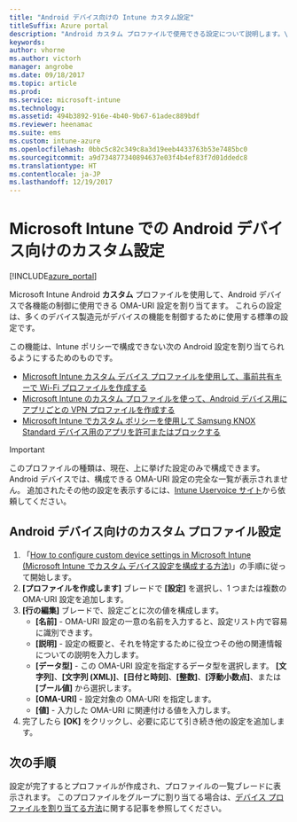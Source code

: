 ```yaml
---
title: "Android デバイス向けの Intune カスタム設定"
titleSuffix: Azure portal
description: "Android カスタム プロファイルで使用できる設定について説明します。\""
keywords: 
author: vhorne
ms.author: victorh
manager: angrobe
ms.date: 09/18/2017
ms.topic: article
ms.prod: 
ms.service: microsoft-intune
ms.technology: 
ms.assetid: 494b3892-916e-4b40-9b67-61adec889bdf
ms.reviewer: heenamac
ms.suite: ems
ms.custom: intune-azure
ms.openlocfilehash: 0bbc5c82c349c8a3d19eeb4433763b53e7485bc0
ms.sourcegitcommit: a9d734877340894637e03f4b4ef83f7d01ddedc8
ms.translationtype: HT
ms.contentlocale: ja-JP
ms.lasthandoff: 12/19/2017
---
```

# <a name="custom-settings-for-android-devices-in-microsoft-intune"></a>Microsoft Intune での Android デバイス向けのカスタム設定

[!INCLUDE[azure_portal](./includes/azure_portal.md)]

Microsoft Intune Android **カスタム** プロファイルを使用して、Android デバイスで各機能の制御に使用できる OMA-URI 設定を割り当てます。 これらの設定は、多くのデバイス製造元がデバイスの機能を制御するために使用する標準の設定です。

この機能は、Intune ポリシーで構成できない次の Android 設定を割り当てられるようにするためのものです。

- [Microsoft Intune カスタム デバイス プロファイルを使用して、事前共有キーで Wi-Fi プロファイルを作成する](/intune/wi-fi-profile-shared-key)
- [Microsoft Intune のカスタム プロファイルを使って、Android デバイス用にアプリごとの VPN プロファイルを作成する](/intune/android-pulse-secure-per-app-vpn)
- [Microsoft Intune でカスタム ポリシーを使用して Samsung KNOX Standard デバイス用のアプリを許可またはブロックする](/intune/samsung-knox-apps-allow-block)

>[!IMPORTANT]
>このプロファイルの種類は、現在、上に挙げた設定のみで構成できます。 Android デバイスでは、構成できる OMA-URI 設定の完全な一覧が表示されません。 追加されたその他の設定を表示するには、[Intune Uservoice サイト](https://microsoftintune.uservoice.com/forums/291681-ideas)から依頼してください。

## <a name="custom-profile-settings-for-android-devices"></a>Android デバイス向けのカスタム プロファイル設定

1. 「[How to configure custom device settings in Microsoft Intune (Microsoft Intune でカスタム デバイス設定を構成する方法)](custom-settings-configure.md)」の手順に従って開始します。
2. **[プロファイルを作成します]** ブレードで **[設定]** を選択し、1 つまたは複数の OMA-URI 設定を追加します。
3. **[行の編集]** ブレードで、設定ごとに次の値を構成します。
    - **[名前]** - OMA-URI 設定の一意の名前を入力すると、設定リスト内で容易に識別できます。
    - **[説明]** - 設定の概要と、それを特定するために役立つその他の関連情報についての説明を入力します。
    - **[データ型]** - この OMA-URI 設定を指定するデータ型を選択します。 **[文字列]**、**[文字列 (XML)]**、**[日付と時刻]**、**[整数]**、**[浮動小数点]**、または **[ブール値]** から選択します。
    - **[OMA-URI]** - 設定対象の OMA-URI を指定します。
    - **[値]** - 入力した OMA-URI に関連付ける値を入力します。
4. 完了したら **[OK]** をクリックし、必要に応じて引き続き他の設定を追加します。

## <a name="next-steps"></a>次の手順

設定が完了するとプロファイルが作成され、プロファイルの一覧ブレードに表示されます。 このプロファイルをグループに割り当てる場合は、[デバイス プロファイルを割り当てる方法](device-profile-assign.md)に関する記事を参照してください。




